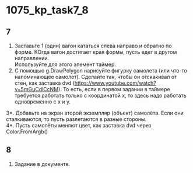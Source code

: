 # 1075_kp_task7_8  

## 7  
1. Заставьте 1 (один) вагон кататься слева направо и обратно по форме. КОгда вагон достигает края формы, пусть едет в другом направлении.  
Используйте для этого элемент таймер.
2. С помощью g.DrawPolygon нарисуйте фигурку самолета (или что-то напоминающее самолет). Сделайте так, чтобы он отскакивал от стен, как заставка dvd (https://www.youtube.com/watch?v=5mGuCdlCcNM). То есть, если в первом задании в таймере требуется работать только с координатой x, то здесь надо работать одновременно с x и y.  

3*.  Добавьте на экран второй экземпляр (объект) самолёта. Если они сталкиваются, то пусть разлетаются в разные стороны.   
4*. Пусть самолёты меняют цвет, как заставка dvd через Color.FromArgb()

## 8
1. Задание в документе.
